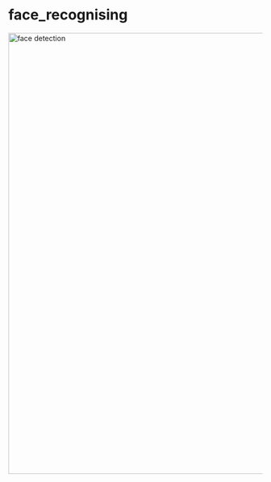 # face_recognising
<img width="874" alt="face detection" src="https://github.com/bhagyashree004/face_recognising/assets/118263531/6bd94daf-2147-46bd-8945-044aab62aae3">
